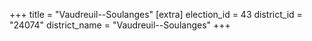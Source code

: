 +++
title = "Vaudreuil--Soulanges"
[extra]
election_id = 43
district_id = "24074"
district_name = "Vaudreuil--Soulanges"
+++
